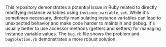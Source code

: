 This repository demonstrates a potential issue in Ruby related to directly modifying instance variables using `instance_variable_set`. While it's sometimes necessary, directly manipulating instance variables can lead to unexpected behavior and make code harder to maintain and debug.  It's usually better to use accessor methods (getters and setters) for managing instance variable values. The `bug.rb` file shows the problem and `bugSolution.rb` demonstrates a more robust solution.